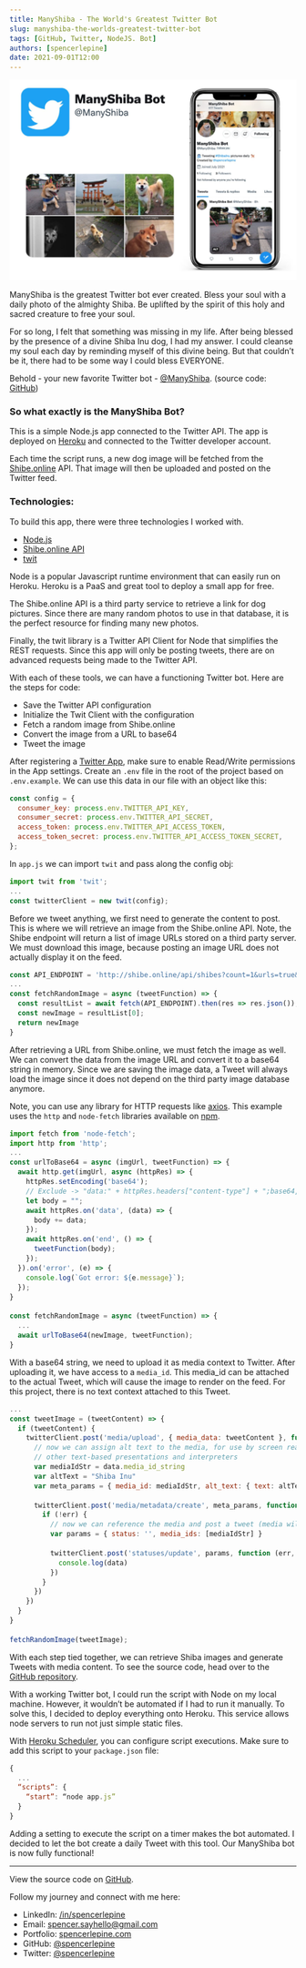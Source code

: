 ```yaml
---
title: ManyShiba - The World's Greatest Twitter Bot
slug: manyshiba-the-worlds-greatest-twitter-bot
tags: [GitHub, Twitter, NodeJS. Bot]
authors: [spencerlepine]
date: 2021-09-01T12:00
---
```


![Blog Post Thumbnail](./thumbnail.jpg)

ManyShiba is the greatest Twitter bot ever created. Bless your soul with a daily photo of the almighty Shiba. Be uplifted by the spirit of this holy and sacred creature to free
your soul.

For so long, I felt that something was missing in my life. After being blessed by the presence of a divine Shiba Inu dog, I had my answer. I could cleanse my soul each day by
reminding myself of this divine being. But that couldn’t be it, there had to be some way I could bless EVERYONE.

Behold - your new favorite Twitter bot - [@ManyShiba](https://twitter.com/manyshiba). (source code: [GitHub](https://github.com/spencerlepine/manyshiba-bot))

### So what exactly is the ManyShiba Bot?

This is a simple Node.js app connected to the Twitter API. The app is deployed on [Heroku](https://dashboard.heroku.com/) and connected to the Twitter developer account.

Each time the script runs, a new dog image will be fetched from the [Shibe.online](https://shibe.online/) API. That image will then be uploaded and posted on the Twitter feed.

### Technologies:

To build this app, there were three technologies I worked with.

- [Node.js](https://nodejs.org/)
- [Shibe.online API](https://shibe.online/)
- [twit](https://www.npmjs.com/package/twit)

Node is a popular Javascript runtime environment that can easily run on Heroku. Heroku is a PaaS and great tool to deploy a small app for free.

The Shibe.online API is a third party service to retrieve a link for dog pictures. Since there are many random photos to use in that database, it is the perfect resource for
finding many new photos.

Finally, the twit library is a Twitter API Client for Node that simplifies the REST requests. Since this app will only be posting tweets, there are on advanced requests being made
to the Twitter API.

With each of these tools, we can have a functioning Twitter bot. Here are the steps for code:

- Save the Twitter API configuration
- Initialize the Twit Client with the configuration
- Fetch a random image from Shibe.online
- Convert the image from a URL to base64
- Tweet the image

After registering a [Twitter App](https://developer.twitter.com/), make sure to enable Read/Write permissions in the App settings. Create an `.env` file in the root of the project
based on `.env.example`. We can use this data in our file with an object like this:

```js
const config = {
  consumer_key: process.env.TWITTER_API_KEY,
  consumer_secret: process.env.TWITTER_API_SECRET,
  access_token: process.env.TWITTER_API_ACCESS_TOKEN,
  access_token_secret: process.env.TWITTER_API_ACCESS_TOKEN_SECRET,
};
```

In `app.js` we can import `twit` and pass along the config obj:

```js
import twit from 'twit';
...
const twitterClient = new twit(config);
```

Before we tweet anything, we first need to generate the content to post. This is where we will retrieve an image from the Shibe.online API. Note, the Shibe endpoint will return a
list of image URLs stored on a third party server. We must download this image, because posting an image URL does not actually display it on the feed.

```js
const API_ENDPOINT = 'http://shibe.online/api/shibes?count=1&urls=true&httpsUrls=false';
...
const fetchRandomImage = async (tweetFunction) => {
  const resultList = await fetch(API_ENDPOINT).then(res => res.json());
  const newImage = resultList[0];
  return newImage
}
```

After retrieving a URL from Shibe.online, we must fetch the image as well. We can convert the data from the image URL and convert it to a base64 string in memory. Since we are
saving the image data, a Tweet will always load the image since it does not depend on the third party image database anymore.

Note, you can use any library for HTTP requests like [axios](https://axios-http.com/). This example uses the `http` and `node-fetch` libraries available on
[npm](https://www.npmjs.com/).

```js
import fetch from 'node-fetch';
import http from 'http';
...
const urlToBase64 = async (imgUrl, tweetFunction) => {
  await http.get(imgUrl, async (httpRes) => {
    httpRes.setEncoding('base64');
    // Exclude -> "data:" + httpRes.headers["content-type"] + ";base64,";
    let body = "";
    await httpRes.on('data', (data) => {
      body += data;
    });
    await httpRes.on('end', () => {
      tweetFunction(body);
    });
  }).on('error', (e) => {
    console.log(`Got error: ${e.message}`);
  });
}

const fetchRandomImage = async (tweetFunction) => {
  ...
  await urlToBase64(newImage, tweetFunction);
}
```

With a base64 string, we need to upload it as media context to Twitter. After uploading it, we have access to a `media_id`. This media_id can be attached to the actual Tweet, which
will cause the image to render on the feed. For this project, there is no text context attached to this Tweet.

```js
...
const tweetImage = (tweetContent) => {
  if (tweetContent) {
    twitterClient.post('media/upload', { media_data: tweetContent }, function (err, data, response) {
      // now we can assign alt text to the media, for use by screen readers and
      // other text-based presentations and interpreters
      var mediaIdStr = data.media_id_string
      var altText = "Shiba Inu"
      var meta_params = { media_id: mediaIdStr, alt_text: { text: altText } }

      twitterClient.post('media/metadata/create', meta_params, function (err, data, response) {
        if (!err) {
          // now we can reference the media and post a tweet (media will attach to the tweet)
          var params = { status: '', media_ids: [mediaIdStr] }

          twitterClient.post('statuses/update', params, function (err, data, response) {
            console.log(data)
          })
        }
      })
    })
  }
}

fetchRandomImage(tweetImage);
```

With each step tied together, we can retrieve Shiba images and generate Tweets with media content. To see the source code, head over to the
[GitHub repository](https://github.com/spencerlepine/manyshiba-bot).

With a working Twitter bot, I could run the script with Node on my local machine. However, it wouldn’t be automated if I had to run it manually. To solve this, I decided to deploy
everything onto Heroku. This service allows node servers to run not just simple static files.

With [Heroku Scheduler](https://devcenter.heroku.com/articles/scheduler), you can configure script executions. Make sure to add this script to your `package.json` file:

```js
{
  ...
  “scripts”: {
    “start”: “node app.js”
  }
}
```

Adding a setting to execute the script on a timer makes the bot automated. I decided to let the bot create a daily Tweet with this tool. Our ManyShiba bot is now fully functional!

---

View the source code on [GitHub](https://github.com/spencerlepine/manyshiba-bot).

Follow my journey and connect with me here:

- LinkedIn: [/in/spencerlepine](https://www.linkedin.com/in/spencerlepine/)
- Email: [spencer.sayhello@gmail.com](mailto:spencer.sayhello@gmail.com)
- Portfolio: [spencerlepine.com](https://spencerlepine.com)
- GitHub: [@spencerlepine](https://github.com/spencerlepine)
- Twitter: [@spencerlepine](https://twitter.com/spencerlepine)
